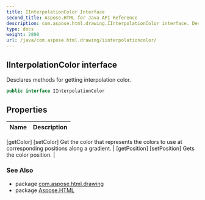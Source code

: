 ```yaml
---
title: IInterpolationColor Interface
second_title: Aspose.HTML for Java API Reference
description: com.aspose.html.drawing.IInterpolationColor interface. Desclares methods for getting interpolation color
type: docs
weight: 2890
url: /java/com.aspose.html.drawing/iinterpolationcolor/
---
```

## IInterpolationColor interface

Desclares methods for getting interpolation color.

```java
public interface IInterpolationColor
```

## Properties

| Name | Description |
| --- | --- |
[getColor]
[setColor] Get the color that represents the colors to use at corresponding positions along a gradient. |
[getPosition]
[setPosition] Gets the color position. |

### See Also

* package [com.aspose.html.drawing](../../com.aspose.html.drawing/)
* package [Aspose.HTML](../../)

